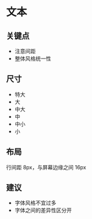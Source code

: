 # 文本

## 关键点

- 注意间距
- 整体风格统一性

## 尺寸

- 特大
- 大
- 中大
- 中
- 中小
- 小

## 布局

行间距 8px，与屏幕边缘之间 16px

## 建议

- 字体风格不宜过多
- 字体之间的差异性区分开
